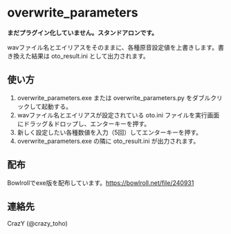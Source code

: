 # overwrite_parameters

**まだプラグイン化していません。スタンドアロンです。**

wavファイル名とエイリアスをそのままに、各種原音設定値を上書きします。書き換えた結果は oto_result.ini として出力されます。

## 使い方

1. overwrite_parameters.exe または overwrite_parameters.py をダブルクリックして起動する。
2. wavファイル名とエイリアスが設定されている oto.ini ファイルを実行画面にドラッグ＆ドロップし、エンターキーを押す。
3. 新しく設定したい各種数値を入力（5回）してエンターキーを押す。
4. overwrite_parameters.exe の隣に oto_result.ini が出力されます。

## 配布

Bowlrollでexe版を配布しています。https://bowlroll.net/file/240931

## 連絡先

CrazY (@crazy_toho)
